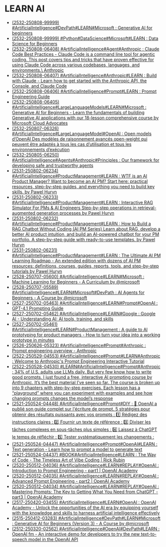 # LEARN AI

- [(2532-250808-99999) #ArtificialIntelligence#DevPath#LEARN#Microsoft : Generative AI for beginners](https://github.com/microsoft/generative-ai-for-beginners/tree/main)
- [(2532-250808-99999) #Python#DataScience#Microsoft#LEARN : Data Science for Beginners](https://microsoft.github.io/Data-Science-For-Beginners/)
- [(2532-250808-06408) #ArtificialIntelligence#Agent#Anthropic : Claude Code Best Practices - Claude Code is a command line tool for agentic coding. This post covers tips and tricks that have proven effective for using Claude Code across various codebases, languages, and environments.\ Anthropic](https://www.anthropic.com/engineering/claude-code-best-practices)
- [(2532-250808-06407) #ArtificialIntelligence#Anthropic#LEARN : Build with Claude - Learn how to get started with the Anthropic API, the Console, and Claude Code](https://docs.anthropic.com/en/home)
- [(2532-250808-06406) #ArtificialIntelligence#Prompt#LEARN : Prompt Engineering Guide](https://www.promptingguide.ai/fr)
- [(2532-250808-06405) #ArtificialIntelligence#LargeLanguageModels#LEARN#Microsoft : Generative AI for Beginners - Learn the fundamentals of building Generative AI applications with our 18-lesson comprehensive course by Microsoft Cloud Advocates](https://learn.microsoft.com/en-us/shows/generative-ai-for-beginners/)
- [(2532-250807-06326) #ArtificialIntelligence#LargeLanguageModel#OpenAI : Open models d’OpenAI Des modèles de raisonnement avancés open-weight qui peuvent être adaptés à tous les cas d’utilisation et tous les environnements d’exécution](https://openai.com/fr-FR/open-models/)
- [(2532-250805-06250) #ArtificialIntelligence#Agents#Anthropic#Principles : Our framework for developing safe and trustworthy agents](https://www.anthropic.com/news/our-framework-for-developing-safe-and-trustworthy-agents)
- [(2531-250802-06234) #ArtificialIntelligence#ProductManagement#LEARN : WTF is an AI Product Manager? Want to become an AI PM? Start here: practical resources, step-by-step guides, and everything you need to build key skills. by Pawel Huryn](https://www.productcompass.pm/p/what-is-an-ai-product-manager)
- [(2531-250802-06233) #ArtificialIntelligence#ProductManagement#LEARN : Interactive RAG Simulator For PMs & AI Engineers Step-by-step operations in retrieval-augmented generation processes by Pawel Huryn](https://rag.productcompass.pm/)
- [(2531-250802-06232) #ArtificialIntelligence#ProductManagement#LEARN : How to Build a RAG Chatbot Without Coding (AI PM Series) Learn about RAG, develop a better AI product intuition, and build an AI-powered chatbot for your PM portfolio. A step-by-step guide with ready-to-use templates. by Pawel Huryn](https://www.productcompass.pm/p/how-to-build-a-rag-chatbot)
- [(2531-250802-06231) #ArtificialIntelligence#ProductManagement#LEARN : The Ultimate AI PM Learning Roadmap - An extended edition with dozens of AI PM resources: definitions, courses, guides, reports, tools, and step-by-step tutorials by Pawel Huryn](https://www.productcompass.pm/p/ai-product-management-learning-roadmap)
- [(2528-250707-05600) #ArtificialIntelligence#LEARN#Microsoft : Machine Learning for Beginners - A Curriculum by @microsoft](https://github.com/microsoft/ML-For-Beginners)
- [(2528-250707-05589) #ArtificialIntelligence#LEARN#Microsoft#DevPath : AI Agents for Beginners - A Course by @microsoft](https://github.com/microsoft/ai-agents-for-beginners)
- [(2527-250702-05463) #ArtificialIntelligence#LEARN#Prompt#OpenAI : GPT-4.1 Prompting Guide](https://cookbook.openai.com/examples/gpt4-1_prompting_guide)
- [(2527-250702-05462) #ArtificialIntelligence#LEARN#Google : Google AI - Understanding AI: AI tools, training, and skills](https://ai.google/learn-ai-skills/)
- [(2527-250702-05461) #ArtificialIntelligence#LEARN#ProductManagement : A guide to AI prototyping for product managers - How to turn your idea into a working prototype in minutes](https://www.lennysnewsletter.com/p/a-guide-to-ai-prototyping-for-product)
- [(2526-250626-05323) #ArtificialIntelligence#Prompt#Anthropic : Prompt engineering overview - Anthropic](https://docs.anthropic.com/en/docs/build-with-claude/prompt-engineering/overview)
- [(2522-250529-04553) #ArtificialIntelligence#Prompt#LEARN#Anthropic : Welcome to Anthropic's Prompt Engineering Interactive Tutorial](https://github.com/anthropics/prompt-eng-interactive-tutorial)
- [(2522-250528-04530) #LEARN#ArtificialIntelligence#Prompt#Anthropic : 34% of U.S. adults use LLMs daily. But very few know how to write good prompts.  I just found a free, interactive AI prompting course by Anthropic. It’s the best material I’ve seen so far.  The course is broken up into 9 chapters with step-by-step exercises.  Each lesson has a “playground” where you can experiment with examples and see how changing prompts changes the model’s response](https://www.linkedin.com/posts/pawel-huryn_34-of-us-adults-use-llms-daily-but-very-activity-7333130830048813056-EdRQ/)
- [(2521-250524-04448) #ArtificialIntelligence#Prompt#DIY : 🚨 OpenAI a publié son guide complet sur l'écriture de prompt. 5 stratégies pour obtenir des résultats puissants avec vos prompts : 1️⃣ Rédigez des instructions claires : 2️⃣ Fournir un texte de référence : 3️⃣ Diviser les tâches complexes en sous-tâches plus simples : 4️⃣ Laissez à ChatGPT le temps de réfléchir : 5️⃣ Tester systématiquement les changements :](https://www.linkedin.com/posts/jeanbriac-coadou_openai-a-publi%C3%A9-son-guide-complet-sur-activity-7329392747847565312-AVvQ/)
- [(2521-250524-04447) #ArtificialIntelligence#Prompt#OpenAI#LEARN : Text generation - Learn how to prompt a model to generate text](https://platform.openai.com/docs/guides/text)
- [(2521-250524-04437) #BOOK#ArtificialIntelligence#LEARN : The Way of Code - The Timeless Art of Vibe Coding | Rick Rubin](https://www.thewayofcode.com/)
- [(2520-250512-04036) #ArtificialIntelligence#LEARN#REPLAY#OpenAI : Introduction to Prompt Engineering - part1 | OpenAI Academy](https://academy.openai.com/public/videos/introduction-to-prompt-engineering-2025-02-13)
- [(2520-250512-04035) #ArtificialIntelligence#LEARN#REPLAY#OpenAI : Advanced Prompt Engineering - part2 | OpenAI Academy](https://academy.openai.com/public/videos/advanced-prompt-engineering-2025-02-13)
- [(2520-250512-04034) #ArtificialIntelligence#LEARN#REPLAY#OpenAI : Mastering Prompts: The Key to Getting What You Need from ChatGPT - part3 | OpenAI Academy](https://academy.openai.com/public/videos/mastering-prompts-the-key-to-getting-what-you-need-from-chatgptmastering-prompts-the-key-to-getting-what-you-need-from-chatgpt-2025-03-20)
- [(2517-250420-03455) #ArtificialIntelligence#LEARN#OpenAI : OpenAI Academy - Unlock the opportunities of the AI era by equipping yourself with the knowledge and skills to harness artificial intelligence effectively](https://academy.openai.com/)
- [(2515-250412-03283) #ArtificialIntelligence#DevPath#LEARN#Microsoft : Generative AI for Beginners (Version 3) - A Course by @microsoft](https://github.com/microsoft/generative-ai-for-beginners)
- [(2512-250320-02562) #ArtificialIntelligence#OpenAI#DevPath#LEARN : OpenAI fm - An interactive demo for developers to try the new text-to-speech model in the OpenAI API](https://www.openai.fm/)